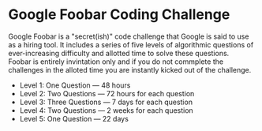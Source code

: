 # Google Foobar Coding Challenge
Google Foobar is a "secret(ish)" code challenge that Google is said to use as a hiring tool. It includes a series of five levels of algorithmic questions of ever-increasing difficulty and allotted time to solve these questions.
<br>
Foobar is entirely invintation only and if you do not commplete the challenges in the alloted time you are instantly kicked out of the challenge. 

- Level 1: One Question — 48 hours
- Level 2: Two Questions — 72 hours for each question
- Level 3: Three Questions — 7 days for each question
- Level 4: Two Questions — 2 weeks for each question
- Level 5: One Question — 22 days


